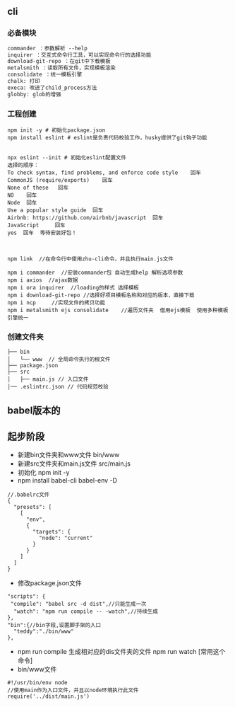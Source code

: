 ## cli

### 必备模块
```markdown
commander ：参数解析 --help
inquirer ：交互式命令行工具，可以实现命令行的选择功能
download-git-repo ：在git中下载模板
metalsmith ：读取所有文件，实现模板渲染
consolidate ：统一模板引擎
chalk: 打印
execa: 改进了child_process方法
globby: glob的增强

```
<a name="xoScB"></a>

### 工程创建
```git
npm init -y # 初始化package.json
npm install eslint # eslint是负责代码校验工作，husky提供了git钩子功能


npx eslint --init # 初始化eslint配置文件
选择的顺序：
To check syntax, find problems, and enforce code style    回车
CommonJS (require/exports)    回车
None of these   回车
NO    回车
Node  回车
Use a popular style guide  回车
Airbnb: https://github.com/airbnb/javascript  回车
JavaScript     回车
yes  回车  等待安装好包！



npm link  //在命令行中使用zhu-cli命令，并且执行main.js文件

npm i commander  //安装commander包 自动生成help 解析选项参数
npm i axios  //ajax数据
npm i ora inquirer  //loading的样式 选择模板
npm i download-git-repo //选择好项目模板名称和对应的版本，直接下载
npm i ncp     //实现文件的拷贝功能
npm i metalsmith ejs consolidate    //遍历文件夹  借用ejs模板  使用多种模板引擎统一
```

### 创建文件夹
```git
├── bin
│   └── www  // 全局命令执行的根文件
├── package.json
├── src
│   ├── main.js // 入口文件
│── .eslintrc.json // 代码规范校验
```

## babel版本的

## 起步阶段

- 新建bin文件夹和www文件  bin/www
- 新建src文件夹和main.js文件   src/main.js
- 初始化  npm init  -y
- npm install babel-cli babel-env -D

```less
//.babelrc文件
{
  "presets": [
    [
      "env",
      {
        "targets": {
          "node": "current"
        }
      }
    ]
  ]
}
```

- 修改package.json文件
```less
"scripts": {
 "compile": "babel src -d dist",//只能生成一次
  "watch": "npm run compile -- -watch",//持续生成
},
"bin":{//bin字段,设置脚手架的入口
  "teddy":"./bin/www"
},
```
- npm run compile  生成相对应的dis文件夹的文件  npm run watch   [常用这个命令]
- bin/www文件
```less
#!/usr/bin/env node
//使用main作为入口文件，并且以node环境执行此文件
require('../dist/main.js')
```